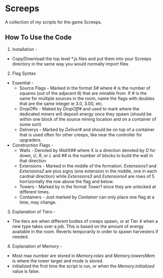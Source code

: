 # Screeps
A collection of my scripts for the game Screeps.

## How To Use the Code
1. Installation -
  * Copy/Download the top level \*.js files and put them into your Screeps directory in the same way you would normally import files
2. Flag Syntax
  + Essential -
    * Source Flags - Marked in the format *S#* where # is the number of squares (out of the adjacent 8) that are minable from. If # is the same for multiple sources in the room, name the flags with doubles that are the same integer ie 3.0, 3.00, etc.
    * DropOffs - Maked by *DropOff#* and used to mark where the dedicated miners will deposit energy once they spawn (should be within one block of the source mining location and on a container of some sort)
    * Deliverys - Marked by *Deliver#* and should be on top of a container that is used often for other creeps, like near the controller for upgraders.
  + Construction Flags -
    * Walls - Denoted by *WallX##* where X is a direction denoted by *D* for down, *U*, *R*, or *L* and ## is the number of blocks to build the wall in that direction
    * Extensions - Marked in the middle of the formation. *Extensions1* and *Extensions2* are plus signs (one extension in the middle, one in each cardnal direction) while *Extensions3* and *Extensions4* are rows of 5 horrizontally the row above the flag and below.
    * Towers - Marked by in the format *Tower1* since they are unlocked at different times.
    * Containers - Just marked by *Container* can only place one flag at a time, may change.

3. Explanation of Tiers -
  + The tiers are when different bodies of creeps spawn, or at Tier 4 when a new type takes over a job. This is based on the amount of energy available in the room. Reverts temporarily in order to spawn harvesters if needed.

4. Explanation of Memory -
  + Most max number are stored in *Memory.roles* and *Memory.towersMem* is where the tower target and mode is stored.
  + initialized the first time the script is run, or when the *Memory.initialized* value is false.
